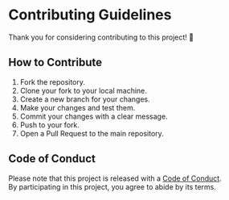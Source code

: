 # Contributing Guidelines

Thank you for considering contributing to this project! 🎉

## How to Contribute
1. Fork the repository.
2. Clone your fork to your local machine.
3. Create a new branch for your changes.
4. Make your changes and test them.
5. Commit your changes with a clear message.
6. Push to your fork.
7. Open a Pull Request to the main repository.

## Code of Conduct
Please note that this project is released with a [Code of Conduct](CODE_OF_CONDUCT.md).  
By participating in this project, you agree to abide by its terms.
